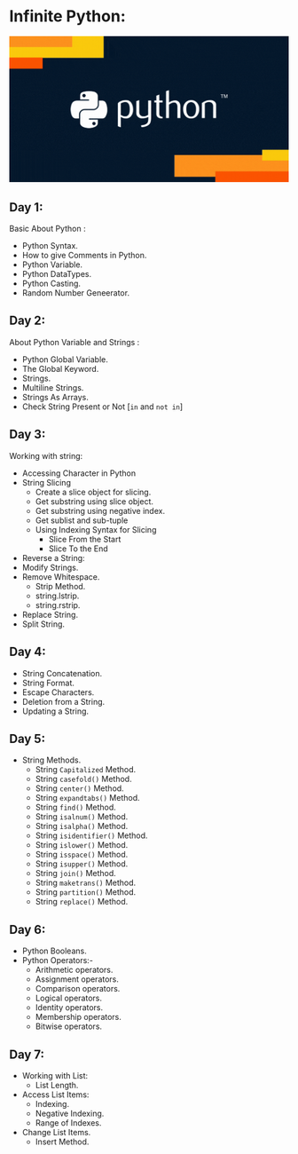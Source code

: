 # Infinite Python:
![](/images/giphy.png)
## Day 1:

Basic About Python :

- Python Syntax.
- How to give Comments in Python.
- Python Variable.
- Python DataTypes.
- Python Casting.
- Random Number Geneerator. 

## Day 2:

About Python Variable and Strings :

- Python Global Variable.
- The Global Keyword.
- Strings.
- Multiline Strings.
- Strings As Arrays.
- Check String Present or Not [`in` and  `not in`]


## Day 3:

Working with string:

- Accessing Character in Python
- String Slicing
    * Create a slice object for slicing.
    * Get substring using slice object.
    * Get substring using negative index.
    * Get sublist and sub-tuple 
    * Using Indexing Syntax for Slicing
       * Slice From the Start
       * Slice To the End
- Reverse a String: 
- Modify Strings.
- Remove Whitespace.
   * Strip Method.
   * string.lstrip.
   * string.rstrip.
- Replace String.
- Split String.

## Day 4:

- String Concatenation.
- String Format.
- Escape Characters.
- Deletion from a String.
- Updating  a String.



## Day 5:
- String Methods.
   * String `Capitalized` Method.
   * String `casefold()` Method.
   * String `center()` Method.
   * String `expandtabs()` Method.
   * String `find()` Method.
   * String `isalnum()` Method.
   * String `isalpha()` Method.
   * String `isidentifier()` Method.
   * String `islower()` Method.
   * String `isspace()` Method.
   * String `isupper()` Method.
   * String `join()` Method.
   * String `maketrans()` Method.
   * String `partition()` Method.
   * String `replace()` Method.
## Day 6:

- Python Booleans.
- Python Operators:-
   - Arithmetic operators.
   - Assignment operators.
   - Comparison operators.
   - Logical operators.
   - Identity operators.
   - Membership operators.
   - Bitwise operators.
   
 ## Day 7:

- Working with List:
   * List Length.
- Access List Items:
  * Indexing.
  * Negative Indexing.
  * Range of Indexes.
- Change List Items.
  * Insert Method.

